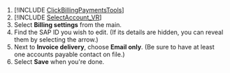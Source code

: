 1. [!INCLUDE [ClickBillingPaymentsTools](./ClickBillingPaymentsTools.md)]
1. [!INCLUDE [SelectAccount_VR](./SelectAccount_VR.md)]
1. Select **Billing settings** from the main.
1. Find the SAP ID you wish to edit. (If its details are hidden, you can reveal them by selecting the arrow.)
1. Next to **Invoice delivery**, choose **Email only**. (Be sure to have at least one accounts payable contact on file.)
1. Select **Save** when you're done.


